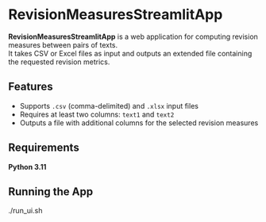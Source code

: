 # RevisionMeasuresStreamlitApp

**RevisionMeasuresStreamlitApp** is a web application for computing revision measures between pairs of texts.  
It takes CSV or Excel files as input and outputs an extended file containing the requested revision metrics.


## Features

- Supports `.csv` (comma-delimited) and `.xlsx` input files
- Requires at least two columns: `text1` and `text2`
- Outputs a file with additional columns for the selected revision measures


## Requirements
**Python 3.11**


## Running the App
./run_ui.sh
